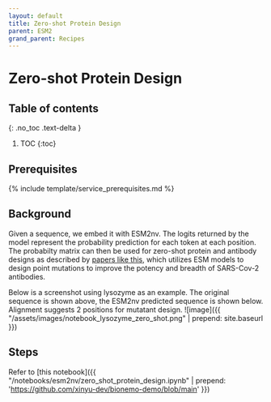 ```yaml
---
layout: default
title: Zero-shot Protein Design
parent: ESM2
grand_parent: Recipes
---
```

# Zero-shot Protein Design

## Table of contents
{: .no_toc .text-delta }

1. TOC
{:toc}


## Prerequisites
{% include template/service_prerequisites.md %}

## Background
Given a sequence, we embed it with ESM2nv. The logits returned by the model represent the probability prediction for each token at each position. The probabilty matrix can then be used for zero-shot protein and antibody designs as described by [papers like this](https://www.nature.com/articles/s41587-023-01763-2), which utilizes ESM models to design point mutations to improve the potency and breadth of SARS-Cov-2 antibodies. 

Below is a screenshot using lysozyme as an example. The original sequence is shown above, the ESM2nv predicted sequence is shown below. Alignment suggests 2 positions for mutatant design. 
![image]({{ "/assets/images/notebook_lysozyme_zero_shot.png" | prepend: site.baseurl }})

## Steps
Refer to [this notebook]({{ "/notebooks/esm2nv/zero_shot_protein_design.ipynb" | prepend: 'https://github.com/xinyu-dev/bionemo-demo/blob/main' }})